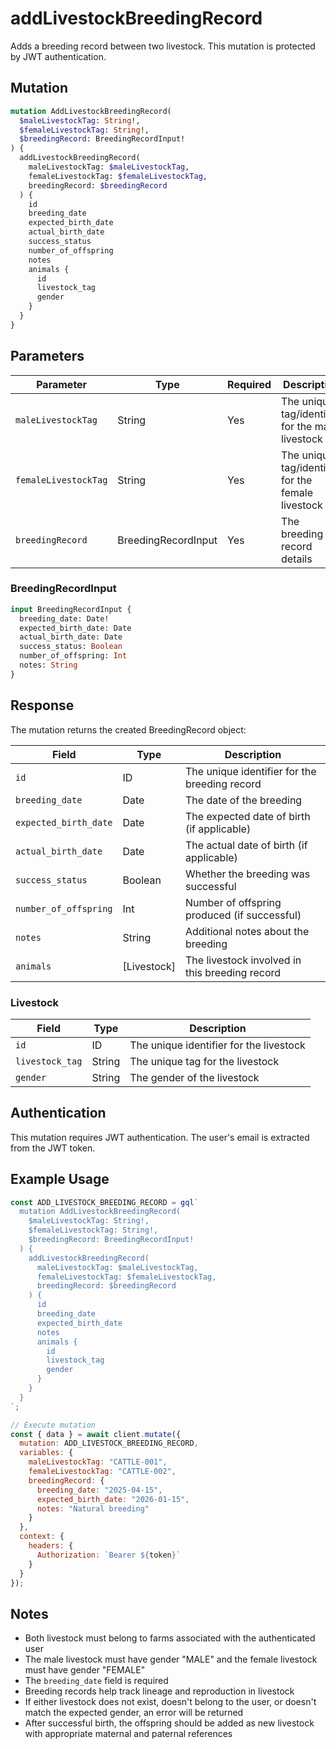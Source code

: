 # addLivestockBreedingRecord

Adds a breeding record between two livestock. This mutation is protected by JWT authentication.

## Mutation

```graphql
mutation AddLivestockBreedingRecord(
  $maleLivestockTag: String!,
  $femaleLivestockTag: String!,
  $breedingRecord: BreedingRecordInput!
) {
  addLivestockBreedingRecord(
    maleLivestockTag: $maleLivestockTag,
    femaleLivestockTag: $femaleLivestockTag,
    breedingRecord: $breedingRecord
  ) {
    id
    breeding_date
    expected_birth_date
    actual_birth_date
    success_status
    number_of_offspring
    notes
    animals {
      id
      livestock_tag
      gender
    }
  }
}
```

## Parameters

| Parameter | Type | Required | Description |
|-----------|------|----------|-------------|
| `maleLivestockTag` | String | Yes | The unique tag/identifier for the male livestock |
| `femaleLivestockTag` | String | Yes | The unique tag/identifier for the female livestock |
| `breedingRecord` | BreedingRecordInput | Yes | The breeding record details |

### BreedingRecordInput

```graphql
input BreedingRecordInput {
  breeding_date: Date!
  expected_birth_date: Date
  actual_birth_date: Date
  success_status: Boolean
  number_of_offspring: Int
  notes: String
}
```

## Response

The mutation returns the created BreedingRecord object:

| Field | Type | Description |
|-------|------|-------------|
| `id` | ID | The unique identifier for the breeding record |
| `breeding_date` | Date | The date of the breeding |
| `expected_birth_date` | Date | The expected date of birth (if applicable) |
| `actual_birth_date` | Date | The actual date of birth (if applicable) |
| `success_status` | Boolean | Whether the breeding was successful |
| `number_of_offspring` | Int | Number of offspring produced (if successful) |
| `notes` | String | Additional notes about the breeding |
| `animals` | [Livestock] | The livestock involved in this breeding record |

### Livestock

| Field | Type | Description |
|-------|------|-------------|
| `id` | ID | The unique identifier for the livestock |
| `livestock_tag` | String | The unique tag for the livestock |
| `gender` | String | The gender of the livestock |

## Authentication

This mutation requires JWT authentication. The user's email is extracted from the JWT token.

## Example Usage

```javascript
const ADD_LIVESTOCK_BREEDING_RECORD = gql`
  mutation AddLivestockBreedingRecord(
    $maleLivestockTag: String!,
    $femaleLivestockTag: String!,
    $breedingRecord: BreedingRecordInput!
  ) {
    addLivestockBreedingRecord(
      maleLivestockTag: $maleLivestockTag,
      femaleLivestockTag: $femaleLivestockTag,
      breedingRecord: $breedingRecord
    ) {
      id
      breeding_date
      expected_birth_date
      notes
      animals {
        id
        livestock_tag
        gender
      }
    }
  }
`;

// Execute mutation
const { data } = await client.mutate({
  mutation: ADD_LIVESTOCK_BREEDING_RECORD,
  variables: {
    maleLivestockTag: "CATTLE-001",
    femaleLivestockTag: "CATTLE-002",
    breedingRecord: {
      breeding_date: "2025-04-15",
      expected_birth_date: "2026-01-15",
      notes: "Natural breeding"
    }
  },
  context: {
    headers: {
      Authorization: `Bearer ${token}`
    }
  }
});
```

## Notes

- Both livestock must belong to farms associated with the authenticated user
- The male livestock must have gender "MALE" and the female livestock must have gender "FEMALE"
- The `breeding_date` field is required
- Breeding records help track lineage and reproduction in livestock
- If either livestock does not exist, doesn't belong to the user, or doesn't match the expected gender, an error will be returned
- After successful birth, the offspring should be added as new livestock with appropriate maternal and paternal references

